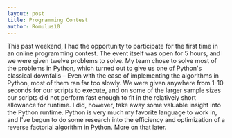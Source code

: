 ```yaml
---
layout: post
title: Programming Contest
author: Romulus10
---
```

This past weekend, I had the opportunity to participate for the first time in an online programming contest. The event itself was open for 5 hours, and we were given twelve problems to solve. My team chose to solve most of the problems in Python, which turned out to give us one of Python's classical downfalls – Even with the ease of implementing the algorithms in Python, most of them ran far too slowly. We were given anywhere from 1-10 seconds for our scripts to execute, and on some of the larger sample sizes our scripts did not perform fast enough to fit in the relatively short allowance for runtime. I did, however, take away some valuable insight into the Python runtime. Python is very much my favorite language to work in, and I've begun to do some research into the efficiency and optimization of a reverse factorial algorithm in Python. More on that later. 
